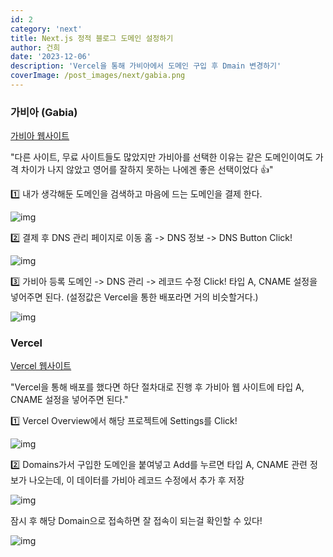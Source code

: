 ```yaml
---
id: 2
category: 'next'
title: Next.js 정적 블로그 도메인 설정하기
author: 건희
date: '2023-12-06'
description: 'Vercel을 통해 가비아에서 도메인 구입 후 Dmain 변경하기'
coverImage: /post_images/next/gabia.png
---
```


### 가비아 (Gabia)

[가비아 웹사이트](https://www.gabia.com/)

"다른 사이트, 무료 사이트들도 많았지만 가비아를 선택한 이유는 같은 도메인이여도 가격 차이가 나지 않았고 영어를 잘하지 못하는 나에겐 좋은 선택이었다 👍"

1️⃣ 내가 생각해둔 도메인을 검색하고 마음에 드는 도메인을 결제 한다.

![img](/post_images/next/gabia.png)

2️⃣ 결제 후 DNS 관리 페이지로 이동
홈 -> DNS 정보 -> DNS Button Click!

![img](/post_images/next/gabia-domain.png)

3️⃣ 가비아 등록 도메인 -> DNS 관리 -> 레코드 수정 Click!
타입 A, CNAME 설정을 넣어주면 된다. (설정값은 Vercel을 통한 배포라면 거의 비슷할거다.)

![img](/post_images/next/gabia-record.png)

### Vercel

[Vercel 웹사이트](https://vercel.com/)

"Vercel을 통해 배포를 했다면 하단 절차대로 진행 후 가비아 웹 사이트에 타입 A, CNAME 설정을 넣어주면 된다."

1️⃣ Vercel Overview에서 해당 프로젝트에 Settings를 Click!

![img](/post_images/next/vercel.png)

2️⃣ Domains가서 구입한 도메인을 붙여넣고 Add를 누르면 타입 A, CNAME 관련 정보가 나오는데, 이 데이터를 가비아 레코드 수정에서 추가 후 저장

![img](/post_images/next/vercel-setting.png)

잠시 후 해당 Domain으로 접속하면 잘 접속이 되는걸 확인할 수 있다!

![img](/post_images/next/url.png)
